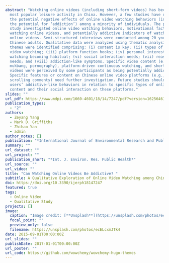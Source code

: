 ```yaml
---
abstract: "Watching online videos (including short-form videos) has become the
  most popular leisure activity in China. However, a few studies have reported
  the potential negative effects of online video watching behaviors (including
  the potential for ‘addiction’) among a minority of individuals. The present
  study investigated online video watching behaviors, motivational factors for
  watching online videos, and potentially addictive indicators of watching
  online videos. Semi-structured interviews were conducted among 20 young
  Chinese adults. Qualitative data were analyzed using thematic analysis. Eight
  themes were identified comprising: (i) content is key; (ii) types of online
  video watching; (iii) platform function hooks; (iv) personal interests; (v)
  watching becoming habitual; (vi) social interaction needs; (vii) reassurance
  needs; and (viii) addiction-like symptoms. Specific video content (e.g.,
  mukbang, pornography), platform-driven continuous watching, and short-form
  videos were perceived by some participants as being potentially addictive.
  Specific features or content on Chinese online video platforms (e.g., ‘Danmu’
  scrolling comments) need further investigation. Future studies should explore
  users’ addictive-like behaviors in relation to specific types of online video
  content and their social interaction on these platforms."
slides: ""
url_pdf: https://www.mdpi.com/1660-4601/18/14/7247/pdf?version=1625646184
publication_types:
  - "2"
authors:
  - Zeyang Yang
  - Mark D. Griffiths
  - Zhihao Yan
  - admin
author_notes: []
publication: "*International Journal of Environmental Research and Public Health*"
summary: ""
url_dataset: ""
url_project: ""
publication_short: "*Int. J. Environ. Res. Public Health*"
url_source: ""
url_video: ""
title: "Can Watching Online Videos Be Addictive? "
subtitle: A Qualitative Exploration of Online Video Watching among Chinese Young Adults
doi: https://doi.org/10.3390/ijerph18147247
featured: true
tags:
  - Online Video
  - Qualitative Study
projects: []
image:
  caption: "Image credit: [**Unsplash**](https://unsplash.com/photos/ecELcxmJTk4)"
  focal_point: ""
  preview_only: false
  filename: https://unsplash.com/photos/ecELcxmJTk4
date: 2015-09-01T00:00:00Z
url_slides: ""
publishDate: 2017-01-01T00:00:00Z
url_poster: ""
url_code: https://github.com/wowchemy/wowchemy-hugo-themes
---
```

